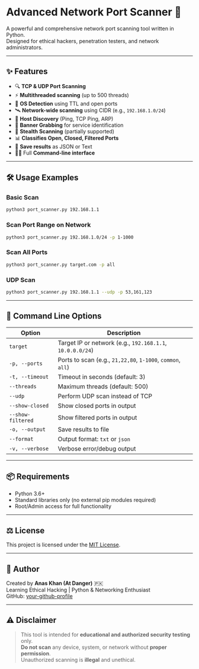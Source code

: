 # Advanced Network Port Scanner 🚀

A powerful and comprehensive network port scanning tool written in Python.  
Designed for ethical hackers, penetration testers, and network administrators.

---

## ✨ Features

- 🔍 **TCP & UDP Port Scanning**
- ⚡ **Multithreaded scanning** (up to 500 threads)
- 🧠 **OS Detection** using TTL and open ports
- 🛰️ **Network-wide scanning** using CIDR (e.g., `192.168.1.0/24`)
- 📡 **Host Discovery** (Ping, TCP Ping, ARP)
- 📄 **Banner Grabbing** for service identification
- 🔐 **Stealth Scanning** (partially supported)
- 📊 **Classifies Open, Closed, Filtered Ports**
- 💾 **Save results** as JSON or Text
- 👨‍💻 Full **Command-line interface**

---

## 🛠️ Usage Examples

### Basic Scan
```bash
python3 port_scanner.py 192.168.1.1
```

### Scan Port Range on Network
```bash
python3 port_scanner.py 192.168.1.0/24 -p 1-1000
```

### Scan All Ports
```bash
python3 port_scanner.py target.com -p all
```

### UDP Scan
```bash
python3 port_scanner.py 192.168.1.1 --udp -p 53,161,123
```

---

## 📘 Command Line Options

| Option             | Description                                             |
|--------------------|---------------------------------------------------------|
| `target`           | Target IP or network (e.g., `192.168.1.1`, `10.0.0.0/24`) |
| `-p, --ports`      | Ports to scan (e.g., `21,22,80`, `1-1000`, `common`, `all`) |
| `-t, --timeout`    | Timeout in seconds (default: 3)                         |
| `--threads`        | Maximum threads (default: 500)                          |
| `--udp`            | Perform UDP scan instead of TCP                         |
| `--show-closed`    | Show closed ports in output                             |
| `--show-filtered`  | Show filtered ports in output                           |
| `-o, --output`     | Save results to file                                    |
| `--format`         | Output format: `txt` or `json`                          |
| `-v, --verbose`    | Verbose error/debug output                              |

---

## 📦 Requirements

- Python 3.6+
- Standard libraries only (no external pip modules required)
- Root/Admin access for full functionality

---

## ⚖️ License

This project is licensed under the [MIT License](LICENSE).

---

## 📣 Author

Created by **Anas Khan (At Danger)** 🇵🇰  
Learning Ethical Hacking | Python & Networking Enthusiast  
GitHub: [your-github-profile](https://github.com/yourusername)

---

## ⚠️ Disclaimer

> This tool is intended for **educational and authorized security testing** only.  
> **Do not scan** any device, system, or network without **proper permission**.  
> Unauthorized scanning is **illegal** and unethical.
